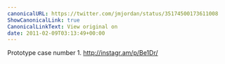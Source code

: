 ```yaml
---
canonicalURL: https://twitter.com/jmjordan/status/35174500173611008
ShowCanonicalLink: true
CanonicalLinkText: View original on
date: 2011-02-09T03:13:49+00:00
---
```

Prototype case number 1. http://instagr.am/p/Be1Dr/